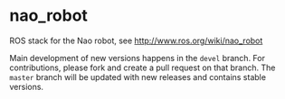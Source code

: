nao_robot
=========

ROS stack for the Nao robot, see http://www.ros.org/wiki/nao_robot

Main development of new versions happens in the `devel` branch. For contributions, please fork and create a pull request on that branch. The `master` branch will be updated with new releases and contains stable versions.
